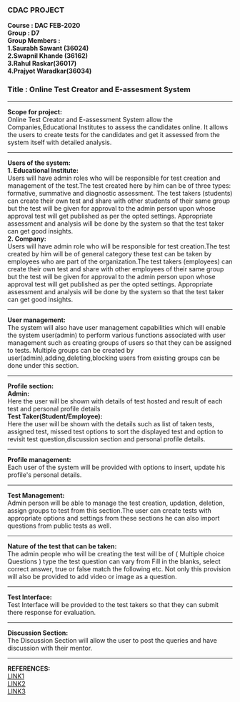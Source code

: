 ### **CDAC PROJECT**

**Course : DAC FEB-2020   
Group : D7  
Group Members :  
1.Saurabh Sawant (36024)  
2.Swapnil Khande (36162)  
3.Rahul Raskar(36017)  
4.Prajyot Waradkar(36034)**

### **Title : Online Test Creator and E-assesment System**
----------------------------------


**Scope for project:**  
Online Test Creator and E-assessment System allow the Companies,Educational Institutes to assess the candidates online. It allows the users to create tests for the candidates and get it assessed from the system itself with detailed analysis.
********************

**Users of the system:**   
**1. Educational Institute:**     
 Users will have admin roles who will be responsible for test creation and management of the test.The test created here by him can be of three types: formative, summative and diagnostic assessment. The test takers (students) can create their own test and share with other students of their same group but the test will be given for approval to the admin person upon whose approval test will get published as per the opted settings. Appropriate assessment and analysis will be done by the system so that the test taker can get good insights.  
**2. Company:**  
 Users will have admin role who will be responsible for test creation.The test created by him will be of general category these test can be taken by employees who are part of the organization.The test takers (employees) can create their own test and share with other employees of their same group but the test will be given for approval to the admin person upon whose approval test will get published as per the opted settings. Appropriate assessment and analysis will be done by the system so that the test taker can get good insights.
*******************************


**User management:**  
The system will also have user management capabilities which will enable the system
user(admin) to perform various functions associated with user management such as creating groups of users so that they can be assigned to tests. Multiple groups can be created by user(admin),adding,deleting,blocking users from existing groups can be done under this section. 
*************************** 
**Profile section:**  
**Admin:**  
Here the user will be shown with details of test hosted and result of each test and personal profile details  
**Test Taker(Student/Employee):**  
Here the user will be shown with the details such as list of taken tests,     assigned test, missed test options to sort the displayed test and option to revisit test question,discussion section
and personal profile details.  
*************************
**Profile management:**  
Each user of the system will be provided with options to insert, update his profile's personal details.  
***************************
**Test Management:**  
Admin person will be able to manage the test creation, updation, deletion, assign groups to test from this section.The user can create tests with appropriate options and settings from these sections he can also import questions from public tests as well.  
********************
**Nature of the test that can be taken:**  
The admin people who will be creating the test will be of ( Multiple choice Questions ) type the test question can vary from Fill in the blanks, select correct answer, true or false match the
following etc. Not only this provision will also be provided to add video or image as a question.  
***************
**Test Interface:**  
Test Interface will be provided to the test takers so that they can submit there response for evaluation.  
***********************
**Discussion Section:**   
The Discussion Section will allow the user to post the queries and have discussion with their
mentor.  
********************

**REFERENCES:**  
[LINK1](http://www.demo.testyou.in/ "Demo Link-testyou")  
[LINK2](https://www.proprofs.com/quiz-school/ "proprofs")  
[LINK3](https://www.classmarker.com/online-testing/quiz-maker/ "classmaker")  
